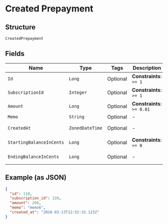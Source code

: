 
# Created Prepayment

## Structure

`CreatedPrepayment`

## Fields

| Name | Type | Tags | Description | Getter | Setter |
|  --- | --- | --- | --- | --- | --- |
| `Id` | `Long` | Optional | **Constraints**: `>= 1` | Long getId() | setId(Long id) |
| `SubscriptionId` | `Integer` | Optional | **Constraints**: `>= 1` | Integer getSubscriptionId() | setSubscriptionId(Integer subscriptionId) |
| `Amount` | `Long` | Optional | **Constraints**: `>= 0.01` | Long getAmount() | setAmount(Long amount) |
| `Memo` | `String` | Optional | - | String getMemo() | setMemo(String memo) |
| `CreatedAt` | `ZonedDateTime` | Optional | - | ZonedDateTime getCreatedAt() | setCreatedAt(ZonedDateTime createdAt) |
| `StartingBalanceInCents` | `Long` | Optional | **Constraints**: `>= 0` | Long getStartingBalanceInCents() | setStartingBalanceInCents(Long startingBalanceInCents) |
| `EndingBalanceInCents` | `Long` | Optional | - | Long getEndingBalanceInCents() | setEndingBalanceInCents(Long endingBalanceInCents) |

## Example (as JSON)

```json
{
  "id": 110,
  "subscription_id": 220,
  "amount": 208,
  "memo": "memo6",
  "created_at": "2016-03-13T12:52:32.123Z"
}
```

